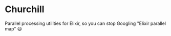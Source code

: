 Churchill
=========

Parallel processing utilities for Elixir, so you can stop Googling "Elixir parallel map" :smiley:
